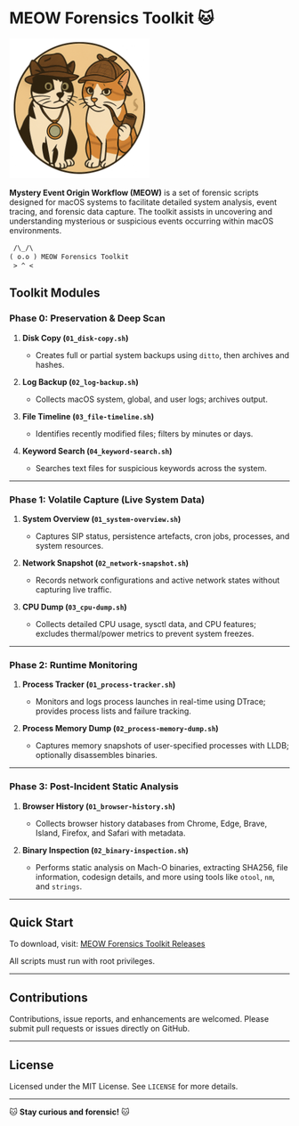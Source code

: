 # MEOW Forensics Toolkit 🐱

<img src="https://github.com/simon-im-security/MEOW-Forensics-Toolkit/blob/main/Images/meow_ft_logo.png?raw=true" width="50%" />

**Mystery Event Origin Workflow (MEOW)** is a set of forensic scripts designed for macOS systems to facilitate detailed system analysis, event tracing, and forensic data capture. The toolkit assists in uncovering and understanding mysterious or suspicious events occurring within macOS environments.

```
 /\_/\  
( o.o ) MEOW Forensics Toolkit
 > ^ <  
```

## Toolkit Modules

### Phase 0: Preservation & Deep Scan

1. **Disk Copy (`01_disk-copy.sh`)**
   - Creates full or partial system backups using `ditto`, then archives and hashes.

2. **Log Backup (`02_log-backup.sh`)**
   - Collects macOS system, global, and user logs; archives output.

3. **File Timeline (`03_file-timeline.sh`)**
   - Identifies recently modified files; filters by minutes or days.

4. **Keyword Search (`04_keyword-search.sh`)**
   - Searches text files for suspicious keywords across the system.

---

### Phase 1: Volatile Capture (Live System Data)

1. **System Overview (`01_system-overview.sh`)**
   - Captures SIP status, persistence artefacts, cron jobs, processes, and system resources.

2. **Network Snapshot (`02_network-snapshot.sh`)**
   - Records network configurations and active network states without capturing live traffic.

3. **CPU Dump (`03_cpu-dump.sh`)**
   - Collects detailed CPU usage, sysctl data, and CPU features; excludes thermal/power metrics to prevent system freezes.

---

### Phase 2: Runtime Monitoring

1. **Process Tracker (`01_process-tracker.sh`)**
   - Monitors and logs process launches in real-time using DTrace; provides process lists and failure tracking.

2. **Process Memory Dump (`02_process-memory-dump.sh`)**
   - Captures memory snapshots of user-specified processes with LLDB; optionally disassembles binaries.

---

### Phase 3: Post-Incident Static Analysis

1. **Browser History (`01_browser-history.sh`)**
   - Collects browser history databases from Chrome, Edge, Brave, Island, Firefox, and Safari with metadata.

2. **Binary Inspection (`02_binary-inspection.sh`)**
   - Performs static analysis on Mach-O binaries, extracting SHA256, file information, codesign details, and more using tools like `otool`, `nm`, and `strings`.

---

## Quick Start

To download, visit: [MEOW Forensics Toolkit Releases](https://github.com/simon-im-security/MEOW-Forensics-Toolkit/releases/tag/main)

All scripts must run with root privileges.

---

## Contributions

Contributions, issue reports, and enhancements are welcomed. Please submit pull requests or issues directly on GitHub.

---

## License

Licensed under the MIT License. See `LICENSE` for more details.

---

🐱 **Stay curious and forensic!** 🐱
